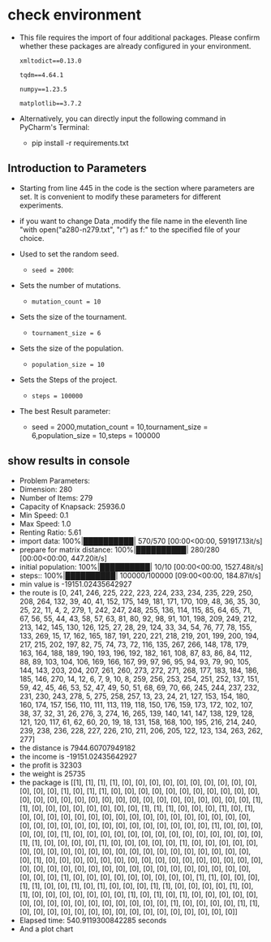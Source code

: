 # check environment

- This file requires the import of four additional packages.
Please confirm whether these packages are already configured in your environment.

  `xmltodict==0.13.0`

  `tqdm==4.64.1`

  `numpy==1.23.5`

  `matplotlib==3.7.2`

- Alternatively, you can directly input the following command in PyCharm's Terminal:
  - pip install -r requirements.txt

## Introduction to Parameters

- Starting from line 445 in the code is the section where parameters are set. It is convenient to modify these parameters for different experiments.
- if you want to change Data ,modify the file name in the eleventh line "with open("a280-n279.txt", "r") as f:" to the specified file of your choice.
- Used to set the random seed.
  
  - `seed = 2000`: 
- Sets the number of mutations.
  - `mutation_count = 10`
- Sets the size of the tournament.
  - `tournament_size = 6`
- Sets the size of the population.
  - `population_size = 10`
- Sets the Steps of the project.
  - `steps = 100000`

- The best Result parameter:
  - seed = 2000,mutation_count = 10,tournament_size = 6,population_size = 10,steps = 100000
## show results in console
- Problem Parameters:
- Dimension: 280
- Number of Items: 279
- Capacity of Knapsack: 25936.0
- Min Speed: 0.1
- Max Speed: 1.0
- Renting Ratio: 5.61
- import data: 100%|██████████| 570/570 [00:00<00:00, 591917.13it/s]
- prepare for matrix distance: 100%|██████████| 280/280 [00:00<00:00, 447.20it/s]
- initial population: 100%|██████████| 10/10 [00:00<00:00, 1527.48it/s]
- steps:: 100%|██████████| 100000/100000 [09:00<00:00, 184.87it/s]
- min value is -19151.02435642927
- the route is [0, 241, 246, 225, 222, 223, 224, 233, 234, 235, 229, 250, 208, 264, 132, 39, 40, 41, 152, 175, 149, 181, 171, 170, 109, 48, 36, 35, 30, 25, 22, 11, 4, 2, 279, 1, 242, 247, 248, 255, 136, 114, 115, 85, 64, 65, 71, 67, 56, 55, 44, 43, 58, 57, 63, 81, 80, 92, 98, 91, 101, 198, 209, 249, 212, 213, 142, 145, 130, 126, 125, 27, 28, 29, 124, 33, 34, 54, 76, 77, 78, 155, 133, 269, 15, 17, 162, 165, 187, 191, 220, 221, 218, 219, 201, 199, 200, 194, 217, 215, 202, 197, 82, 75, 74, 73, 72, 116, 135, 267, 266, 148, 178, 179, 163, 164, 188, 189, 190, 193, 196, 192, 182, 161, 108, 87, 83, 86, 84, 112, 88, 89, 103, 104, 106, 169, 166, 167, 99, 97, 96, 95, 94, 93, 79, 90, 105, 144, 143, 203, 204, 207, 261, 260, 273, 272, 271, 268, 177, 183, 184, 186, 185, 146, 270, 14, 12, 6, 7, 9, 10, 8, 259, 256, 253, 254, 251, 252, 137, 151, 59, 42, 45, 46, 53, 52, 47, 49, 50, 51, 68, 69, 70, 66, 245, 244, 237, 232, 231, 230, 243, 278, 5, 275, 258, 257, 13, 23, 24, 21, 127, 153, 154, 180, 160, 174, 157, 156, 110, 111, 113, 119, 118, 150, 176, 159, 173, 172, 102, 107, 38, 37, 32, 31, 26, 276, 3, 274, 16, 265, 139, 140, 141, 147, 138, 129, 128, 121, 120, 117, 61, 62, 60, 20, 19, 18, 131, 158, 168, 100, 195, 216, 214, 240, 239, 238, 236, 228, 227, 226, 210, 211, 206, 205, 122, 123, 134, 263, 262, 277] 
- the distance is 7944.60707949182
- the income is -19151.02435642927
- the profit is 32303
- the weight is 25735
- the package is [[1], [1], [1], [1], [0], [0], [0], [0], [0], [0], [0], [0], [0], [0], [0], [0], [0], [1], [0], [1], [1], [0], [0], [0], [0], [0], [0], [0], [0], [0], [0], [0], [0], [0], [0], [0], [0], [0], [0], [0], [0], [0], [0], [0], [0], [0], [0], [0], [0], [1], [1], [0], [0], [0], [0], [0], [0], [0], [0], [1], [1], [1], [0], [0], [0], [1], [0], [1], [0], [0], [0], [0], [0], [0], [0], [0], [0], [0], [0], [0], [0], [0], [0], [0], [0], [0], [0], [0], [0], [0], [0], [0], [0], [0], [0], [0], [0], [0], [0], [1], [0], [0], [0], [0], [0], [0], [1], [0], [0], [0], [0], [0], [0], [0], [0], [0], [0], [0], [0], [0], [0], [1], [1], [0], [0], [0], [0], [1], [0], [0], [0], [0], [0], [1], [0], [0], [0], [0], [0], [0], [0], [0], [0], [0], [0], [0], [0], [0], [0], [0], [0], [0], [0], [0], [0], [0], [0], [1], [0], [0], [0], [0], [0], [0], [0], [0], [0], [0], [0], [0], [0], [0], [0], [0], [0], [0], [0], [0], [0], [0], [0], [0], [0], [0], [0], [0], [0], [0], [0], [0], [0], [0], [0], [0], [1], [0], [0], [0], [0], [0], [0], [0], [0], [0], [1], [1], [0], [0], [0], [1], [1], [0], [0], [1], [0], [1], [0], [0], [0], [1], [1], [0], [0], [0], [0], [1], [0], [1], [0], [0], [0], [0], [0], [0], [0], [1], [0], [1], [0], [1], [0], [0], [0], [0], [0], [0], [0], [0], [0], [0], [0], [0], [0], [0], [0], [0], [1], [0], [0], [0], [0], [1], [1], [0], [0], [0], [0], [0], [0], [0], [0], [0], [0], [0], [0], [0], [0], [0], [0]]
- Elapsed time: 540.9119300842285 seconds
- And a plot chart